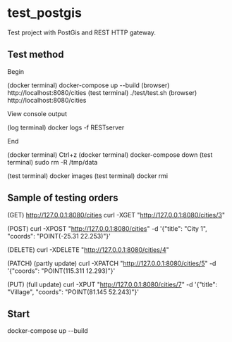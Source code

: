# test_postgis
Test project with PostGis and REST HTTP gateway.


Test method
-----------

Begin

(docker terminal) docker-compose up --build
(browser)  http://localhost:8080/cities
(test terminal) ./test/test.sh
(browser)  http://localhost:8080/cities


View console output

(log terminal) docker logs -f RESTserver


End

(docker terminal) Ctrl+z
(docker terminal) docker-compose down
(test terminal) sudo rm -R /tmp/data

(test terminal) docker images
(test terminal) docker rmi <new images ID>


Sample of testing orders
------------------------

(GET)
http://127.0.0.1:8080/cities
curl -XGET "http://127.0.0.1:8080/cities/3"

(POST)
curl -XPOST "http://127.0.0.1:8080/cities" -d '{"title": "City 1", "coords": "POINT(-25.31 22.253)"}'

(DELETE)
curl -XDELETE "http://127.0.0.1:8080/cities/4"

(PATCH) (partly update)
curl -XPATCH "http://127.0.0.1:8080/cities/5" -d '{"coords": "POINT(115.311 12.293)"}'

(PUT) (full update)
curl -XPUT "http://127.0.0.1:8080/cities/7" -d '{"title": "Village", "coords": "POINT(81.145 52.243)"}'

Start
-------
docker-compose up --build



